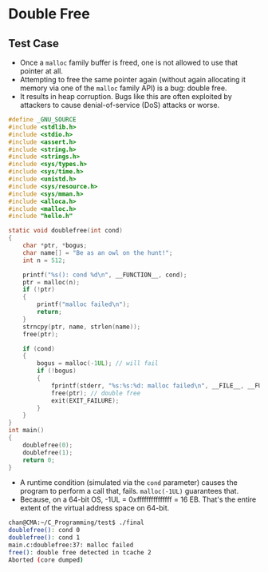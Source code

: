 # Double Free

## Test Case

- Once a `malloc` family buffer is freed, one is not allowed to use that pointer at all.
- Attempting to free the same pointer again (without again allocating it memory via one of the `malloc` family API) is a bug: double free.
- It results in heap corruption. Bugs like this are often exploited by attackers to cause denial-of-service (DoS) attacks or worse.

```c
#define _GNU_SOURCE
#include <stdlib.h>
#include <stdio.h>
#include <assert.h>
#include <string.h>
#include <strings.h>
#include <sys/types.h>
#include <sys/time.h>
#include <unistd.h>
#include <sys/resource.h>
#include <sys/mman.h>
#include <alloca.h>
#include <malloc.h>
#include "hello.h"

static void doublefree(int cond)
{
    char *ptr, *bogus;
    char name[] = "Be as an owl on the hunt!";
    int n = 512;

    printf("%s(): cond %d\n", __FUNCTION__, cond);
    ptr = malloc(n);
    if (!ptr)
    {
        printf("malloc failed\n");
        return;
    }
    strncpy(ptr, name, strlen(name));
    free(ptr);

    if (cond)
    {
        bogus = malloc(-1UL); // will fail
        if (!bogus)
        {
            fprintf(stderr, "%s:%s:%d: malloc failed\n", __FILE__, __FUNCTION__, __LINE__);
            free(ptr); // double free
            exit(EXIT_FAILURE);
        }
    }
}
int main()
{
    doublefree(0);
    doublefree(1);
    return 0;
}
```

- A runtime condition (simulated via the `cond` parameter) causes the program to perform a call that, fails. `malloc(-1UL)` guarantees that.
- Because, on a 64-bit OS, -1UL = 0xfffffffffffffff = 16 EB. That's the entire extent of the virtual address space on 64-bit.

```sh
chan@CMA:~/C_Programming/test$ ./final
doublefree(): cond 0
doublefree(): cond 1
main.c:doublefree:37: malloc failed
free(): double free detected in tcache 2
Aborted (core dumped)
```

